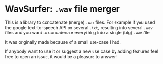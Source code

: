 # WavSurfer: `.wav` file merger

This is a library to concatenate (merge) `.wav` files. 
For example if you used the google text-to-speech API on several `.txt`, resulting into several `.wav` files and you want to concatenate everything into a single (big) `.wav` file

It was originally made because of a small use-case I had.

If anybody want to use it or suggest a new use case by adding features feel free to open an issue, it would be a pleasure to answer! 


